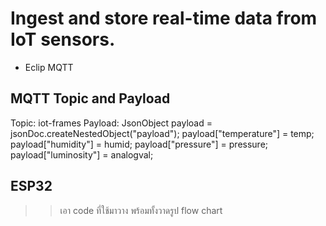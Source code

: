 # Ingest and store real-time data from IoT sensors.
- Eclip MQTT

## MQTT Topic and Payload
Topic: iot-frames
Payload:
  JsonObject payload = jsonDoc.createNestedObject("payload");
  payload["temperature"] = temp;
  payload["humidity"] = humid;
  payload["pressure"] = pressure;
  payload["luminosity"] = analogval;
  
## ESP32
>> เอา code ที่ใช้มาวาง พร้อมทั้งวาดรูป flow chart

```cpp

```
